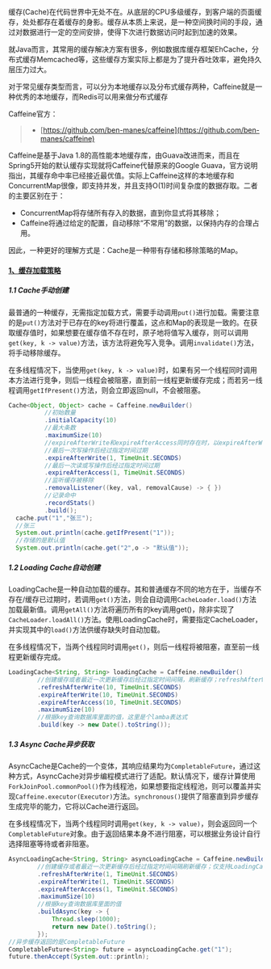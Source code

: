 
缓存(Cache)在代码世界中无处不在。从底层的CPU多级缓存，到客户端的页面缓存，处处都存在着缓存的身影。缓存从本质上来说，是一种空间换时间的手段，通过对数据进行一定的空间安排，使得下次进行数据访问时起到加速的效果。

就Java而言，其常用的缓存解决方案有很多，例如数据库缓存框架EhCache，分布式缓存Memcached等，这些缓存方案实际上都是为了提升吞吐效率，避免持久层压力过大。

对于常见缓存类型而言，可以分为本地缓存以及分布式缓存两种，Caffeine就是一种优秀的本地缓存，而Redis可以用来做分布式缓存



Caffeine官方：

> - [https://github.com/ben-manes/caffeine](https://github.com/ben-manes/caffeine)

Caffeine是基于Java 1.8的高性能本地缓存库，由Guava改进而来，而且在Spring5开始的默认缓存实现就将Caffeine代替原来的Google Guava，官方说明指出，其缓存命中率已经接近最优值。实际上Caffeine这样的本地缓存和ConcurrentMap很像，即支持并发，并且支持O(1)时间复杂度的数据存取。二者的主要区别在于：

- ConcurrentMap将存储所有存入的数据，直到你显式将其移除；
- Caffeine将通过给定的配置，自动移除“不常用”的数据，以保持内存的合理占用。

因此，一种更好的理解方式是：Cache是一种带有存储和移除策略的Map。


#### [1、缓存加载策略](https://mp.weixin.qq.com/s?__biz=MzUzMTA2NTU2Ng==&mid=2247487551&idx=1&sn=18f64ba49f3f0f9d8be9d1fdef8857d9&scene=21#wechat_redirect)

##### 1.1 Cache手动创建

最普通的一种缓存，无需指定加载方式，需要手动调用`put()`进行加载。需要注意的是`put()`方法对于已存在的key将进行覆盖，这点和Map的表现是一致的。在获取缓存值时，如果想要在缓存值不存在时，原子地将值写入缓存，则可以调用`get(key, k -> value)`方法，该方法将避免写入竞争。调用`invalidate()`方法，将手动移除缓存。

在多线程情况下，当使用`get(key, k -> value)`时，如果有另一个线程同时调用本方法进行竞争，则后一线程会被阻塞，直到前一线程更新缓存完成；而若另一线程调用`getIfPresent()`方法，则会立即返回null，不会被阻塞。

```java
Cache<Object, Object> cache = Caffeine.newBuilder()
          //初始数量
          .initialCapacity(10)
          //最大条数
          .maximumSize(10)
          //expireAfterWrite和expireAfterAccess同时存在时，以expireAfterWrite为准
          //最后一次写操作后经过指定时间过期
          .expireAfterWrite(1, TimeUnit.SECONDS)
          //最后一次读或写操作后经过指定时间过期
          .expireAfterAccess(1, TimeUnit.SECONDS)
          //监听缓存被移除
          .removalListener((key, val, removalCause) -> { })
          //记录命中
          .recordStats()
          .build();
  cache.put("1","张三");
  //张三
  System.out.println(cache.getIfPresent("1"));
  //存储的是默认值
  System.out.println(cache.get("2",o -> "默认值"));
```



##### 1.2 Loading Cache自动创建

LoadingCache是一种自动加载的缓存。其和普通缓存不同的地方在于，当缓存不存在/缓存已过期时，若调用`get()`方法，则会自动调用`CacheLoader.load()`方法加载最新值。调用`getAll()`方法将遍历所有的key调用get()，除非实现了`CacheLoader.loadAll()`方法。使用LoadingCache时，需要指定CacheLoader，并实现其中的`load()`方法供缓存缺失时自动加载。

在多线程情况下，当两个线程同时调用`get()`，则后一线程将被阻塞，直至前一线程更新缓存完成。


```java
LoadingCache<String, String> loadingCache = Caffeine.newBuilder()
        //创建缓存或者最近一次更新缓存后经过指定时间间隔，刷新缓存；refreshAfterWrite仅支持LoadingCache
        .refreshAfterWrite(10, TimeUnit.SECONDS)
        .expireAfterWrite(10, TimeUnit.SECONDS)
        .expireAfterAccess(10, TimeUnit.SECONDS)
        .maximumSize(10)
        //根据key查询数据库里面的值，这里是个lamba表达式
        .build(key -> new Date().toString());
```


##### 1.3 Async Cache异步获取

AsyncCache是Cache的一个变体，其响应结果均为`CompletableFuture`，通过这种方式，AsyncCache对异步编程模式进行了适配。默认情况下，缓存计算使用`ForkJoinPool.commonPool()`作为线程池，如果想要指定线程池，则可以覆盖并实现`Caffeine.executor(Executor)`方法。`synchronous()`提供了阻塞直到异步缓存生成完毕的能力，它将以Cache进行返回。

在多线程情况下，当两个线程同时调用`get(key, k -> value)`，则会返回同一个`CompletableFuture`对象。由于返回结果本身不进行阻塞，可以根据业务设计自行选择阻塞等待或者非阻塞。

```java
AsyncLoadingCache<String, String> asyncLoadingCache = Caffeine.newBuilder()
        //创建缓存或者最近一次更新缓存后经过指定时间间隔刷新缓存；仅支持LoadingCache
        .refreshAfterWrite(1, TimeUnit.SECONDS)
        .expireAfterWrite(1, TimeUnit.SECONDS)
        .expireAfterAccess(1, TimeUnit.SECONDS)
        .maximumSize(10)
        //根据key查询数据库里面的值
        .buildAsync(key -> {
            Thread.sleep(1000);
            return new Date().toString();
        });
//异步缓存返回的是CompletableFuture
CompletableFuture<String> future = asyncLoadingCache.get("1");
future.thenAccept(System.out::println);
```


